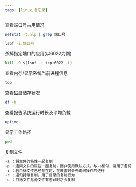 ```yaml
---
tags: [linux,备忘录]
---
```

查看端口号占用情况

``` bash
netstat -tunlp | grep 端口号

lsof -i:端口号
```

杀掉指定端口的应用(以6022为例)

``` bash
kill -9 $(lsof -i tcp:6022 -t)
```

查看内存/显示系统当前进程信息

``` bash
top
```

查看磁盘储存状况

``` bash
df -h
```

查看报告系统运行时长及平均负载

``` bash
uptime
```

显示工作路径

``` bash
pwd
```

复制文件

``` bash
-a ：将文件的特性一起复制
-p ：连同文件的属性一起复制，而非使用默认方式，与-a相似，常用于备份
-i ：若目标文件已经存在时，在覆盖时会先询问操作的进行
-r ：递归持续复制，用于目录的复制行为
-u ：目标文件与源文件有差异时才会复制
```
